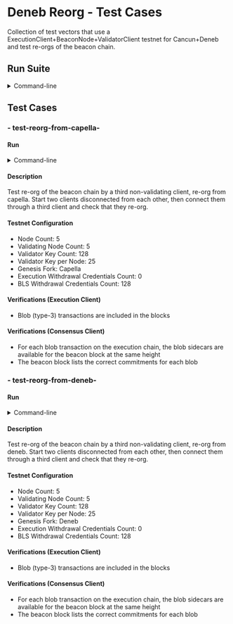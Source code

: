 # Deneb Reorg - Test Cases

Collection of test vectors that use a ExecutionClient+BeaconNode+ValidatorClient testnet for Cancun+Deneb and test re-orgs of the beacon chain.

## Run Suite

<details>
<summary>Command-line</summary>

```bash
./hive --client <CLIENTS> --sim eth2/dencun --sim.limit "eth2-deneb-reorg/"
```

</details>

## Test Cases

### - test-reorg-from-capella-

#### Run

<details>
<summary>Command-line</summary>

```bash
./hive --client <CLIENTS> --sim eth2/dencun --sim.limit "eth2-deneb-reorg/test-reorg-from-capella-"
```

</details>

#### Description


Test re-org of the beacon chain by a third non-validating client, re-org from capella.
Start two clients disconnected from each other, then connect them through a third client and check that they re-org.


#### Testnet Configuration


- Node Count: 5
- Validating Node Count: 5
- Validator Key Count: 128
- Validator Key per Node: 25
- Genesis Fork: Capella
- Execution Withdrawal Credentials Count: 0
- BLS Withdrawal Credentials Count: 128

#### Verifications (Execution Client)


- Blob (type-3) transactions are included in the blocks

#### Verifications (Consensus Client)


- For each blob transaction on the execution chain, the blob sidecars are available for the beacon block at the same height
- The beacon block lists the correct commitments for each blob

### - test-reorg-from-deneb-

#### Run

<details>
<summary>Command-line</summary>

```bash
./hive --client <CLIENTS> --sim eth2/dencun --sim.limit "eth2-deneb-reorg/test-reorg-from-deneb-"
```

</details>

#### Description


Test re-org of the beacon chain by a third non-validating client, re-org from deneb.
Start two clients disconnected from each other, then connect them through a third client and check that they re-org.


#### Testnet Configuration


- Node Count: 5
- Validating Node Count: 5
- Validator Key Count: 128
- Validator Key per Node: 25
- Genesis Fork: Deneb
- Execution Withdrawal Credentials Count: 0
- BLS Withdrawal Credentials Count: 128

#### Verifications (Execution Client)


- Blob (type-3) transactions are included in the blocks

#### Verifications (Consensus Client)


- For each blob transaction on the execution chain, the blob sidecars are available for the beacon block at the same height
- The beacon block lists the correct commitments for each blob

